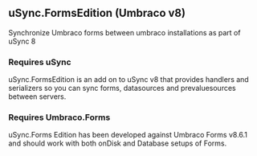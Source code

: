 ## uSync.FormsEdition (Umbraco v8)

Synchronize Umbraco forms between umbraco installations as part of uSync 8


### Requires uSync
uSync.FormsEdition is an add on to uSync v8 that provides handlers and serializers 
so you can sync forms, datasources and prevaluesources between servers. 

### Requires Umbraco.Forms
uSync.Forms Edition has been developed against Umbraco Forms v8.6.1 and should 
work with both onDisk and Database setups of Forms. 

